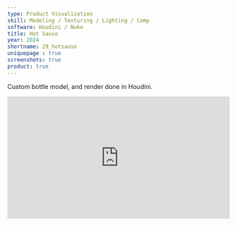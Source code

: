 ```yaml
---
type: Product Visualization
skill: Modeling / Texturing / Lighting / Comp
software: Houdini / Nuke
title: Hot Sause
year: 2024
shortname: 29_hotsause
uniquepage : true 
screenshots: true
product: true
---
```

Custom bottle model, and render done in Houdini. <br>

<div style="position: relative; width: 100%; height: 0; padding-bottom: 55%">
<iframe style="position: absolute;width: 100%;height: 100%;left: 0;top: 0;" src="https://player.vimeo.com/video/1022920417?title=0&amp;byline=0&amp;portrait=0&amp;badge=0&amp;autopause=0&amp;player_id=0&amp;app_id=58479" frameborder="0" allow="autoplay; fullscreen; picture-in-picture; clipboard-write" title="Hot sause"></iframe>
</div>
<br>
